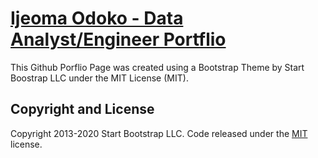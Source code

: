 # [Ijeoma Odoko - Data Analyst/Engineer Portflio](https://ijeomaodoko.github.io/)

This Github Porflio Page was created using a Bootstrap Theme by Start Boostrap LLC under the MIT License (MIT).

## Copyright and License

Copyright 2013-2020 Start Bootstrap LLC. Code released under the [MIT](https://github.com/StartBootstrap/startbootstrap-stylish-portfolio/blob/gh-pages/LICENSE) license.

